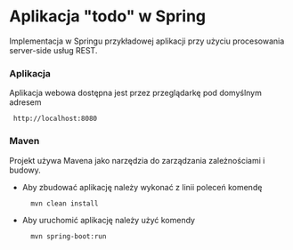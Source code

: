 Aplikacja "todo" w Spring 
===================

Implementacja w Springu przykładowej aplikacji przy użyciu procesowania server-side 
usług REST. 


### Aplikacja

Aplikacja webowa dostępna jest przez przeglądarkę pod domyślnym adresem

     http://localhost:8080

### Maven 

Projekt używa Mavena jako narzędzia do zarządzania zależnościami i budowy. 

- Aby zbudować aplikację należy wykonać z linii poleceń komendę

        mvn clean install

- Aby uruchomić aplikację należy użyć komendy

        mvn spring-boot:run 
